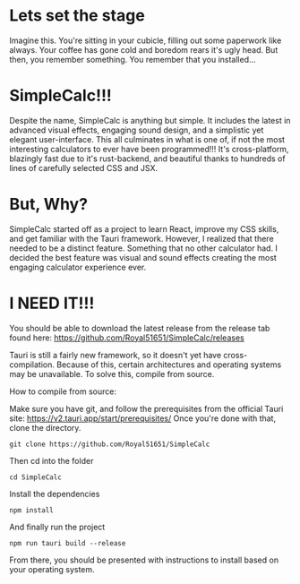 # Lets set the stage

Imagine this. You're sitting in your cubicle, filling out some paperwork like always. Your coffee has gone cold and boredom rears it's ugly head. But then, you remember something. You remember that you installed...

# SimpleCalc!!!

Despite the name, SimpleCalc is anything but simple. It includes the latest in advanced visual effects, engaging sound design, and a simplistic yet elegant user-interface. This all culminates in what is one of, if not the most interesting calculators to ever have been programmed!!! It's cross-platform, blazingly fast due to it's rust-backend, and beautiful thanks to hundreds of lines of carefully selected CSS and JSX. 

# But, Why?

SimpleCalc started off as a project to learn React, improve my CSS skills, and get familiar with the Tauri framework. However, I realized that there needed to be a distinct feature. Something that no other calculator had. I decided the best feature was visual and sound effects creating the most engaging calculator experience ever.

# I NEED IT!!!

You should be able to download the latest release from the release tab found here:  https://github.com/Royal51651/SimpleCalc/releases

Tauri is still a fairly new framework, so it doesn't yet have cross-compilation. Because of this, certain architectures and operating systems may be unavailable. To solve this, compile from source.

How to compile from source:

Make sure you have git, and follow the prerequisites from the official Tauri site: https://v2.tauri.app/start/prerequisites/
Once you're done with that, clone the directory.

```git clone https://github.com/Royal51651/SimpleCalc```

Then cd into the folder

```cd SimpleCalc```

Install the dependencies

```npm install```

And finally run the project

```npm run tauri build --release```

From there, you should be presented with instructions to install based on your operating system.

